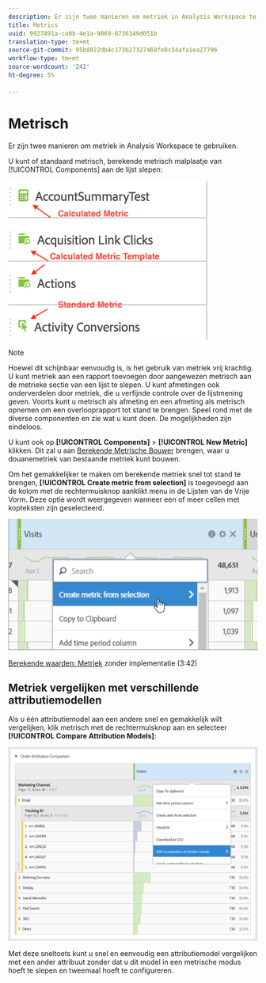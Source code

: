 ```yaml
---
description: Er zijn twee manieren om metriek in Analysis Workspace te gebruiken.
title: Metrics
uuid: 9927491a-ca0b-4e1a-9069-8736149d051b
translation-type: tm+mt
source-git-commit: 95b8022db4c173b27327469fe8c34afa1ea27796
workflow-type: tm+mt
source-wordcount: '241'
ht-degree: 5%

---
```



# Metrisch

Er zijn twee manieren om metriek in Analysis Workspace te gebruiken.

U kunt of standaard metrisch, berekende metrisch malplaatje van [!UICONTROL Components] aan de lijst slepen:

![](assets/metrics_icons.png)

>[!NOTE]
>
>Hoewel dit schijnbaar eenvoudig is, is het gebruik van metriek vrij krachtig. U kunt metriek aan een rapport toevoegen door aangewezen metrisch aan de metrieke sectie van een lijst te slepen. U kunt afmetingen ook onderverdelen door metriek, die u verfijnde controle over de lijstmening geven. Voorts kunt u metrisch als afmeting en een afmeting als metrisch opnemen om een overlooprapport tot stand te brengen. Speel rond met de diverse componenten en zie wat u kunt doen. De mogelijkheden zijn eindeloos.

U kunt ook op **[!UICONTROL Components]** > **[!UICONTROL New Metric]** klikken. Dit zal u aan [Berekende Metrische Bouwer](/help/components/calc-metrics/calc-metr-overview.md) brengen, waar u douanemetriek van bestaande metriek kunt bouwen.

Om het gemakkelijker te maken om berekende metriek snel tot stand te brengen, **[!UICONTROL Create metric from selection]** is toegevoegd aan de kolom met de rechtermuisknop aanklikt menu in de Lijsten van de Vrije Vorm. Deze optie wordt weergegeven wanneer een of meer cellen met kopteksten zijn geselecteerd.

![](assets/calc_metrics.png)

[Berekende waarden: Metriek](https://docs.adobe.com/content/help/en/analytics-learn/tutorials/components/calculated-metrics/calculated-metrics-implementationless-metrics.html)  zonder implementatie (3:42)

## Metriek vergelijken met verschillende attributiemodellen

Als u één attributiemodel aan een andere snel en gemakkelijk wilt vergelijken, klik metrisch met de rechtermuisknop aan en selecteer **[!UICONTROL Compare Attribution Models]**:

![Kenmerk vergelijken](assets/compare-attribution.png)

Met deze sneltoets kunt u snel en eenvoudig een attributiemodel vergelijken met een ander attribuut zonder dat u dit model in een metrische modus hoeft te slepen en tweemaal hoeft te configureren.
